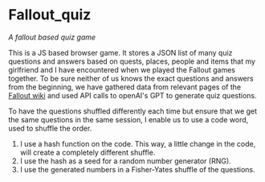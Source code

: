 # Fallout_quiz
_A fallout based quiz game_

This is a JS based browser game. It stores a JSON list of many quiz questions and answers based on quests, places, people and items that my girlfriend and I have encountered when we played the Fallout games together.
To be sure neither of us knows the exact questions and answers from the beginning, we have gathered data from relevant pages of the [Fallout wiki](https://fallout.fandom.com/wiki/Fallout_Wiki) and used API calls to openAI's GPT to generate quiz questions.

To have the questions shuffled differently each time but ensure that we get the same questions in the same session, I enable us to use a code word, used to shuffle the order.
1. I use a hash function on the code. This way, a little change in the code, will create a completely different shuffle.
2. I use the hash as a seed for a random number generator (RNG).
3. I use the generated numbers in a Fisher-Yates shuffle of the questions.
